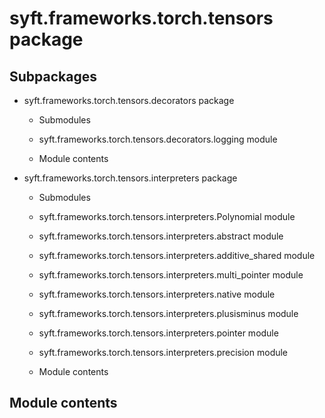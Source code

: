 # syft.frameworks.torch.tensors package

## Subpackages

* syft.frameworks.torch.tensors.decorators package

  * Submodules

  * syft.frameworks.torch.tensors.decorators.logging module

  * Module contents

* syft.frameworks.torch.tensors.interpreters package

  * Submodules

  * syft.frameworks.torch.tensors.interpreters.Polynomial module

  * syft.frameworks.torch.tensors.interpreters.abstract module

  * syft.frameworks.torch.tensors.interpreters.additive_shared module

  * syft.frameworks.torch.tensors.interpreters.multi_pointer module

  * syft.frameworks.torch.tensors.interpreters.native module

  * syft.frameworks.torch.tensors.interpreters.plusisminus module

  * syft.frameworks.torch.tensors.interpreters.pointer module

  * syft.frameworks.torch.tensors.interpreters.precision module

  * Module contents


## Module contents
